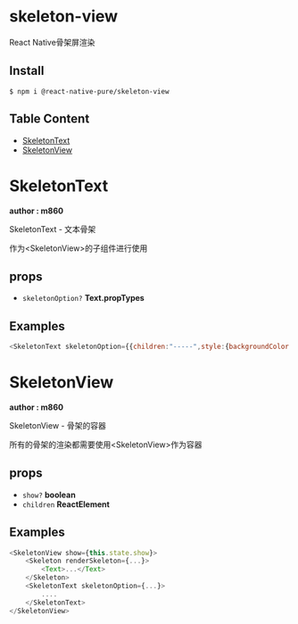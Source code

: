 # skeleton-view

React Native骨架屏渲染

## Install

```
$ npm i @react-native-pure/skeleton-view
```

<!--begin react doc markdown-->
## Table Content

- [SkeletonText](#skeletontext)
- [SkeletonView](#skeletonview)

# SkeletonText

__author : m860__

SkeletonText - 文本骨架

作为&lt;SkeletonView&gt;的子组件进行使用

## props

- `skeletonOption?` **Text.propTypes** 


## Examples

```javascript
<SkeletonText skeletonOption={{children:"-----",style:{backgroundColor:"red",color:"red"}}}>文本骨架</SkeletonText>
```

# SkeletonView

__author : m860__

SkeletonView - 骨架的容器

所有的骨架的渲染都需要使用&lt;SkeletonView&gt;作为容器

## props

- `show?` **boolean** 
- `children` **ReactElement** 


## Examples

```javascript
<SkeletonView show={this.state.show}>
    <Skeleton renderSkeleton={...}>
        <Text>...</Text>
    </Skeleton>
    <SkeletonText skeletonOption={...}>
        ....
    </SkeletonText>
</SkeletonView>
```

<!--end react doc markdown-->